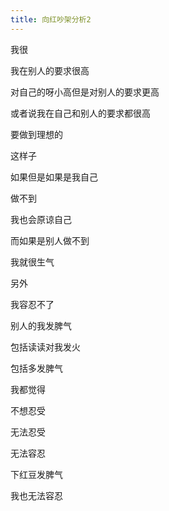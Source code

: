 ```yaml
---
title: 向红吵架分析2
---
```

我很

我在别人的要求很高

对自己的呀小高但是对别人的要求更高

或者说我在自己和别人的要求都很高

要做到理想的

这样子

如果但是如果是我自己

做不到

我也会原谅自己

而如果是别人做不到

我就很生气

另外

我容忍不了

别人的我发脾气

包括读读对我发火

包括多发脾气

我都觉得

不想忍受

无法忍受

无法容忍

下红豆发脾气

我也无法容忍
